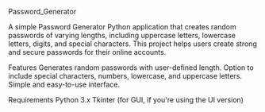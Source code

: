 Password_Generator

A simple Password Generator Python application that creates random passwords of varying lengths, including uppercase letters, lowercase letters, digits, and special characters. This project helps users create strong and secure passwords for their online accounts.

Features
Generates random passwords with user-defined length.
Option to include special characters, numbers, lowercase, and uppercase letters.
Simple and easy-to-use interface.

Requirements
Python 3.x
Tkinter (for GUI, if you're using the UI version)
